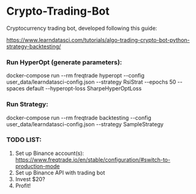 # Crypto-Trading-Bot
Cryptocurrency trading bot, developed following this guide:

https://www.learndatasci.com/tutorials/algo-trading-crypto-bot-python-strategy-backtesting/

### Run HyperOpt (generate parameters):
docker-compose run --rm freqtrade hyperopt --config user_data/learndatasci-config.json --strategy RsiStrat --epochs 50 --spaces default --hyperopt-loss SharpeHyperOptLoss

### Run Strategy:
docker-compose run --rm freqtrade backtesting --config user_data/learndatasci-config.json --strategy SampleStrategy

### TODO LIST:
1. Set up Binance account(s): https://www.freqtrade.io/en/stable/configuration/#switch-to-production-mode
2. Set up Binance API with trading bot
3. Invest $20?
4. Profit!

